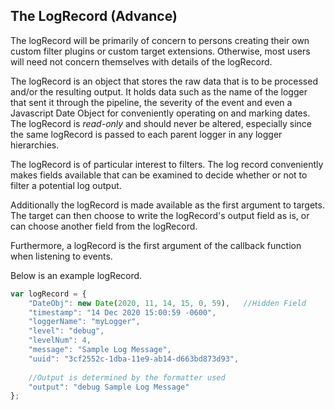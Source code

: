 
## The LogRecord (Advance)

The logRecord will be primarily of concern to persons creating their own custom 
filter plugins or custom target extensions. Otherwise, most users will need not 
concern themselves with details of the logRecord.

The logRecord is an object that stores the raw data that is to be processed and/or 
the resulting output. It holds data such as the name of the logger that sent it 
through the pipeline, the severity of the event and even a Javascript Date Object 
for conveniently operating on and marking dates. The logRecord is *read-only* 
and should never be altered, especially since the same logRecord is passed 
to each parent logger in any logger hierarchies.

The logRecord is of particular interest to filters. The log record conveniently 
makes fields available that can be examined to decide whether or not to filter 
a potential log output.

Additionally the logRecord is made available as the first argument to targets. 
The target can then choose to write the logRecord's output field as is, or 
can choose another field from the logRecord.

Furthermore, a logRecord is the first argument of the callback function when 
listening to events.

Below is an example logRecord.

```javascript
var logRecord = {
	"DateObj": new Date(2020, 11, 14, 15, 0, 59),	//Hidden Field
	"timestamp": "14 Dec 2020 15:00:59 -0600",		
	"loggerName": "myLogger",
	"level": "debug",
	"levelNum": 4,
	"message": "Sample Log Message",
	"uuid": "3cf2552c-1dba-11e9-ab14-d663bd873d93",
	
	//Output is determined by the formatter used
	"output": "debug Sample Log Message"
};
```

